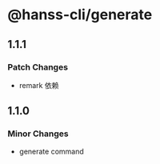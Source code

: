 # @hanss-cli/generate

## 1.1.1

### Patch Changes

- remark 依赖

## 1.1.0

### Minor Changes

- generate command
